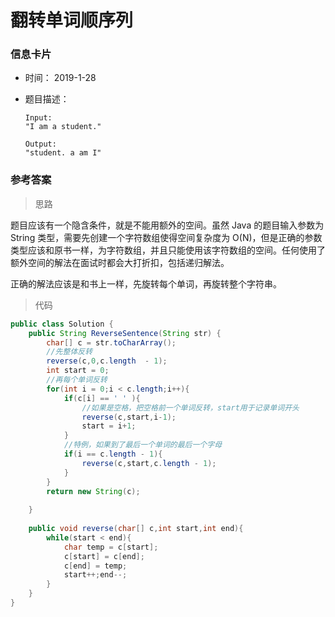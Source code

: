 # 翻转单词顺序列 

### 信息卡片 

- 时间： 2019-1-28

- 题目描述：

  ```
  Input:
  "I am a student."
  
  Output:
  "student. a am I"
  ```





### 参考答案

> 思路

题目应该有一个隐含条件，就是不能用额外的空间。虽然 Java 的题目输入参数为 String 类型，需要先创建一个字符数组使得空间复杂度为 O(N)，但是正确的参数类型应该和原书一样，为字符数组，并且只能使用该字符数组的空间。任何使用了额外空间的解法在面试时都会大打折扣，包括递归解法。

正确的解法应该是和书上一样，先旋转每个单词，再旋转整个字符串。




> 代码

```java
public class Solution {
    public String ReverseSentence(String str) {
        char[] c = str.toCharArray();
        //先整体反转
        reverse(c,0,c.length  - 1);
        int start = 0;
        //再每个单词反转
        for(int i = 0;i < c.length;i++){
            if(c[i] == ' ' ){
                //如果是空格，把空格前一个单词反转，start用于记录单词开头
                reverse(c,start,i-1);
                start = i+1;
            }
            //特例，如果到了最后一个单词的最后一个字母
            if(i == c.length - 1){
                reverse(c,start,c.length - 1);
            }
        }
        return new String(c);
        
    }
    
    public void reverse(char[] c,int start,int end){
        while(start < end){
            char temp = c[start];
            c[start] = c[end];
            c[end] = temp;
            start++;end--;
        }
    }
}
```



 